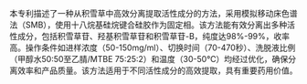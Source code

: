 

本专利描述了一种从积雪草中高效分离提取活性成分的方法，采用模拟移动床色谱法（SMB），使用十八烷基硅烷键合硅胶作为固定相。该方法能有效分离出多种活性成分，包括积雪草苷、羟基积雪草苷和积雪草苷-B，纯度达98%-99%，收率高。操作条件如进样浓度（50-150mg/ml）、切换时间（70-470秒）、洗脱液比例（甲醇水50:50至乙腈/MTBE 75:25:2）和温度（30-50℃）均经过优化，确保分离效率和产品质量。该方法适用于不同活性成分的高效提取，具有重要药用价值。